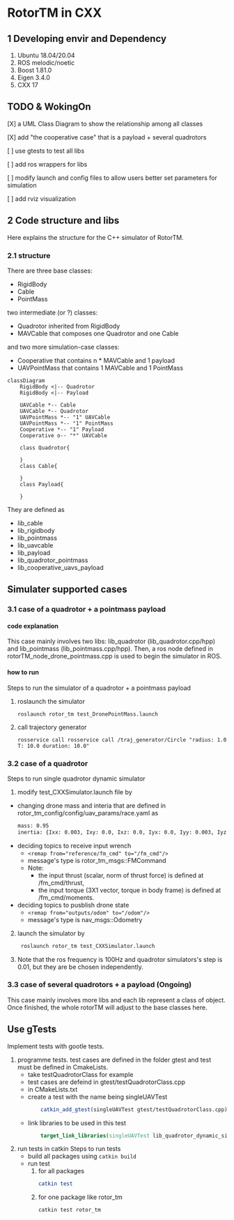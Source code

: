 # RotorTM in CXX

## 1 Developing envir and Dependency
1. Ubuntu 18.04/20.04
2. ROS melodic/noetic
3. Boost 1.81.0
4. Eigen 3.4.0
5. CXX 17

## TODO & WokingOn
[X] a UML Class Diagram to show the relationship among all classes

[X] add "the cooperative case" that is a payload + several quadrotors

[ ] use gtests to test all libs

[ ] add ros wrappers for libs

[ ] modify launch and config files to allow users better set parameters for simulation

[ ] add rviz visualization


## 2 Code structure and libs
Here explains the structure for the C++ simulator of RotorTM.

### 2.1 structure
There are three base classes:
- RigidBody
- Cable
- PointMass

two intermediate (or ?) classes:
- Quadrotor inherited from RigidBody
- MAVCable that composes one Quadrotor and one Cable

and two more simulation-case classes:
- Cooperative that contains n * MAVCable and 1 payload
- UAVPointMass that contains 1 MAVCable and 1 PointMass


```mermaid
classDiagram
    RigidBody <|-- Quadrotor
    RigidBody <|-- Payload

    UAVCable *-- Cable
    UAVCable *-- Quadrotor
    UAVPointMass *-- "1" UAVCable
    UAVPointMass *-- "1" PointMass
    Cooperative *-- "1" Payload
    Cooperative o-- "*" UAVCable

    class Quadrotor{
        
    }
    class Cable{
        
    }
    class Payload{
 
    }
```

They are defined as 
- lib_cable
- lib_rigidbody
- lib_pointmass
- lib_uavcable
- lib_payload
- lib_quadrotor_pointmass
- lib_cooperative_uavs_payload




## Simulater supported cases
### 3.1 case of a quadrotor + a pointmass payload
#### code explanation
This case mainly involves two libs: lib_quadrotor (lib_quadrotor.cpp/hpp) and lib_pointmass (lib_pointmass.cpp/hpp). Then, a ros node defined in rotorTM_node_drone_pointmass.cpp is used to begin the simulator in ROS.

#### how to run
Steps to run the simulator of a quadrotor + a pointmass payload
1. roslaunch the simulator
      ```shell
      roslaunch rotor_tm test_DronePointMass.launch 
      ```
2. call trajectory generator
      ```shell
      rosservice call rosservice call /traj_generator/Circle "radius: 1.0 T: 10.0 duration: 10.0" 
      ```         

### 3.2 case of a quadrotor
Steps to run single quadrotor dynamic simulator
1. modify test_CXXSimulator.launch file by
  - changing drone mass and interia that are defined in rotor_tm_config/config/uav_params/race.yaml as
      ```xml
      mass: 0.95
      inertia: {Ixx: 0.003, Ixy: 0.0, Ixz: 0.0, Iyx: 0.0, Iyy: 0.003, Iyz: 0.0, Izx: 0.0, Izy: 0.0, Izz: 0.004}
      ```
  - deciding topics to receive input wrench 
    - ```<remap from="reference/fm_cmd" to="/fm_cmd"/>```
    - message's type is rotor_tm_msgs::FMCommand
    - Note: 
      - the input thrust (scalar, norm of thrust force) is defined at /fm_cmd/thrust, 
      - the input torque (3X1 vector, torque in body frame) is defined at /fm_cmd/moments.
  - deciding topics to pusblish drone state
    - ```<remap from="outputs/odom" to="/odom"/>```
    - message's type is nav_msgs::Odometry
2. launch the simulator by
    ```bash
     roslaunch rotor_tm test_CXXSimulator.launch
    ```
3. Note that the ros frequency is 100Hz and quadrotor simulators's step is 0.01, but they are be chosen independently.

### 3.3 case of several quadrotors + a payload (Ongoing)
This case mainly involves more libs and each lib represent a class of object. Once finished, the whole rotorTM will adjust to the base classes here.



## Use gTests
Implement tests with gootle tests.

1. programme tests.
  test cases are defined in the folder gtest and test must be defined in CmakeLists.
    - take testQuadrotorClass for example
    - test cases are defeind in  gtest/testQuadrotorClass.cpp
    - in CMakeLists.txt
    - create a test with the name being singleUAVTest
        ```cmake
            catkin_add_gtest(singleUAVTest gtest/testQuadrotorClass.cpp)
        ```
    - link libraries to be used in this test
        ```cmake
            target_link_libraries(singleUAVTest lib_quadrotor_dynamic_simulator ${catkin_LIBRARIES} Eigen3::Eigen Boost::program_options)
        ```
2. run tests in catkin
Steps to run tests 
    - build all packages using ```catkin build```
    - run test
      1. for all packages
          ```cmake
          catkin test
          ```
      2. for one package like rotor_tm 
          ```
          catkin test rotor_tm
          ```
  
